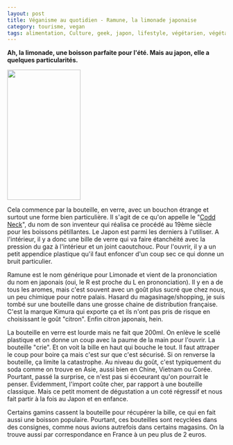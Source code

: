 ```yaml
---
layout: post
title: Véganisme au quotidien - Ramune, la limonade japonaise 
category: tourisme, vegan
tags: alimentation, Culture, geek, japon, lifestyle, végétarien, végétarisme, vegan, veganisme
---
```

**Ah, la limonade, une boisson parfaite pour l'été. Mais au japon, elle a quelques particularités.**

<img class="alignleft size-medium wp-image-20714" src="https://cheziceman.files.wordpress.com/2017/07/20170721_064750.jpg?w=169" alt="" width="169" height="300" />

Cela commence par la bouteille, en verre, avec un bouchon étrange et surtout une forme bien particulière. Il s'agit de ce qu'on appelle le "<a href="https://en.wikipedia.org/wiki/Codd-neck_bottle">Codd Neck</a>", du nom de son inventeur qui réalisa ce procédé au 19ème siècle pour les boissons pétillantes. Le Japon est parmi les derniers à l'utiliser. A l'intérieur, il y a donc une bille de verre qui va faire étanchéité avec la pression du gaz à l'intérieur et un joint caoutchouc. Pour l'ouvrir, il y a un petit appendice plastique qu'il faut enfoncer d'un coup sec ce qui donne un bruit particulier.

Ramune est le nom générique pour Limonade et vient de la prononciation du nom en japonais (oui, le R est proche du L en prononciation). Il y en a de tous les aromes, mais c'est souvent avec un goût plus sucré que chez nous, un peu chimique pour notre palais. Hasard du magasinage/shopping, je suis tombé sur une bouteille dans une grosse chaine de distribution française. C'est la marque Kimura qui exporte ça et ils n'ont pas pris de risque en choisissant le goût "citron". Enfin citron japonais, hein.

La bouteille en verre est lourde mais ne fait que 200ml. On enlève le scellé plastique et on donne un coup avec la paume de la main pour l'ouvrir. La bouteille "crie". Et on voit la bille en haut qui bouche le tout. Il faut attraper le coup pour boire ça mais c'est sur que c'est sécurisé. Si on renverse la bouteille, ça limite la catastrophe. Au niveau du goût, c'est typiquement du soda comme on trouve en Asie, aussi bien en Chine, Vietnam ou Corée. Pourtant, passé la surprise, ce n'est pas si écoeurant qu'on pourrait le penser. Evidemment, l'import coûte cher, par rapport à une bouteille classique. Mais ce petit moment de dégustation a un coté régressif et nous fait partir à la fois au Japon et en enfance.

Certains gamins cassent la bouteille pour récupérer la bille, ce qui en fait aussi une boisson populaire. Pourtant, ces bouteilles sont recyclées dans des consignes, comme nous avions autrefois dans certains magasins. On la trouve aussi par correspondance en France à un peu plus de 2 euros.
